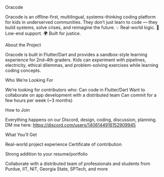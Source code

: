 Oracode

Oracode is an offline-first, multilingual, systems-thinking coding platform for kids in underserved communities. They don’t just learn to code — they build systems, solve crises, and reimagine the future.
💡 Real-world logic. 🔌 Low-end support. 🌍 Built for justice.

About the Project

Oracode is built in Flutter/Dart and provides a sandbox-style learning experience for 2nd–4th graders. Kids can experiment with pipelines, electricity, ethical dilemmas, and problem-solving exercises while learning coding concepts.

Who We’re Looking For

We’re looking for contributors who:
Can code in Flutter/Dart
Want to collaborate on app development with a distributed team
Can commit for a few hours per week (~3 months)

How to Join

Everything happens on our Discord, design, coding, discussion, planning.
DM me here: https://discord.com/users/1406144916152909945

What You’ll Get

Real-world project experience
Certificate of contribution

Strong addition to your resume/portfolio

Collaborate with a distributed team of professionals and students from Purdue, IIT, NIT, Georgia State, SPTech, and more
